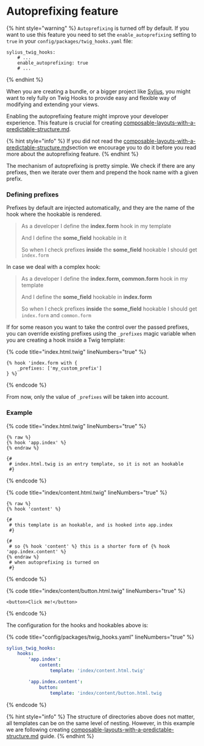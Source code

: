 # Autoprefixing feature

{% hint style="warning" %}
`Autoprefixing` is turned off by default. If you want to use this feature you need to set the `enable_autoprefixing` setting to `true` in your `config/packages/twig_hooks.yaml` file:

```
sylius_twig_hooks:
    # ...
    enable_autoprefixing: true
    # ...
```
{% endhint %}

When you are creating a bundle, or a bigger project like [Sylius](https://sylius.com), you might want to rely fully on Twig Hooks to provide easy and flexible way of modifying and extending your views.

Enabling the autoprefixing feature might improve your developer experience. This feature is crucial for creating [composable-layouts-with-a-predictable-structure.md](composable-layouts-with-a-predictable-structure.md "mention").

{% hint style="info" %}
If you did not read the [composable-layouts-with-a-predictable-structure.md](composable-layouts-with-a-predictable-structure.md "mention")section we encourage you to do it before you read more about the autoprefixing feature.&#x20;
{% endhint %}

The mechanism of autoprefixing is pretty simple. We check if there are any prefixes, then we iterate over them and prepend the hook name with a given prefix.

### Defining prefixes

Prefixes by default are injected automatically, and they are the name of the hook where the hookable is rendered.

> As a developer I define the **index.form** hook in my template
>
> And I define the **some\_field** hookable in it
>
> So when I check prefixes **inside** the **some\_field** hookable I should get `index.form`

In case we deal with a complex hook:

> As a developer I define the **index.form, common.form** hook in my template
>
> And I define the **some\_field** hookable in **index.form**
>
> So when I check prefixes **inside** the **some\_field** hookable I should get `index.form` and `common.form`

If for some reason you want to take the control over the passed prefixes, you can override existing prefixes using the `_prefixes` magic variable when you are creating a hook inside a Twig template:

{% code title="index.html.twig" lineNumbers="true" %}
```twig
{% hook 'index.form with {
    _prefixes: ['my_custom_prefix']
} %}
```
{% endcode %}

From now, only the value of `_prefixes` will be taken into account.

### Example

{% code title="index.html.twig" lineNumbers="true" %}
```twig
{% raw %}
{% hook 'app.index' %}
{% endraw %}

{# 
 # index.html.twig is an entry template, so it is not an hookable
 #}
```
{% endcode %}

{% code title="index/content.html.twig" lineNumbers="true" %}
```twig
{% raw %}
{% hook 'content' %}

{#
 # this template is an hookable, and is hooked into app.index
 #}

{#
 # so {% hook 'content' %} this is a shorter form of {% hook 'app.index.content' %}
{% endraw %}
 # when autoprefixing is turned on
 #}
```
{% endcode %}

{% code title="index/content/button.html.twig" lineNumbers="true" %}
```twig
<button>Click me!</button>
```
{% endcode %}

The configuration for the hooks and hookables above is:

{% code title="config/packages/twig_hooks.yaml" lineNumbers="true" %}
```yaml
sylius_twig_hooks:
    hooks:
        'app.index':
            content:
                template: 'index/content.html.twig'

        'app.index.content':
            button:
                template: 'index/content/button.html.twig
```
{% endcode %}

{% hint style="info" %}
The structure of directories above does not matter, all templates can be on the same level of nesting. However, in this example we are following creating [composable-layouts-with-a-predictable-structure.md](composable-layouts-with-a-predictable-structure.md "mention") guide.
{% endhint %}
